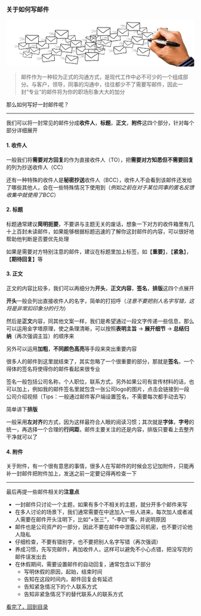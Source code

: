 ### 关于如何写邮件

![](/static/img/mail-1.png)

>邮件作为一种较为正式的沟通方式，是现代工作中必不可少的一个组成部分。与客户，领导，同事的沟通中，往往都少不了需要写邮件，因此一封“专业”的邮件将为你的职场形象大大的加分

那么如何写好一封邮件呢？

---

我们可以将一封常见的邮件分成**收件人**，**标题**，**正文**，**附件**这四个部分，针对每个部分详细展开

#### 1. 收件人

一般我们将**需要对方回复**的作为直接收件人（TO），把**需要对方知悉但不需要回复**的列为抄送收件人（CC）

还有一种特殊的收件人是**秘密抄送**收件人（BCC），收件人不会看到该邮件还发给了哪些其他人，会在一些特殊情况下使用到（*例如之前在对于某位同事的匿名反馈收集中就使用了BCC*）

#### 2. 标题

标题通常建议**简明扼要**，不要讲与主题无关的废话，想象一下对方的收件箱里有几十上百封未读邮件，如果能够根据标题迅速的了解你这封邮件的内容，可以很好地帮助他判断是否要优先处理

如果是需要对方特别注意的邮件，建议在标题里加上标签，如【**重要**】，【**紧急**】，【**期待回复**】等

#### 3. 正文

正文的内容比较多，我们可以再细分为**开头**，**正文内容**，**签名**，**排版**这四个点展开

**开头**一般会列出直接收件人的名字，简单的打招呼（*注意不要把别人名字写错，这将是非常扣印象分的行为*）

然后是**正文**内容，同其他文案一样，我们是希望通过一段文字传递一些信息，那么可以运用金字塔原理，使之条理清晰，可以按照**表明主旨** -> **展开细节** -> **总结归纳**（再次强调主旨）的顺序来<br/>

另外可以运用**加粗**，**不同颜色高亮**等手段来突出重要内容

很多人的邮件到这里就结束了，其实忽略了一个很重要的部分，那就是**签名**，一个得体的签名将使得你的邮件看起来很专业

签名一般包括公司名称，个人职位，联系方式，另外如果公司有宣传材料的话，也可以加上，例如我的邮件签名里就包含一张公司logo的图片，点击会链接到一段公司介绍视频（Tips：一般通过邮件客户端设置签名，不需要每次都手动去写）

简单讲下**排版**

一般采用**左对齐**的方式，因为这样最符合人眼的阅读习惯；其次就是**字体**，**字号**的统一，再选择一个合理的**行间距**，邮件主要关注的还是内容，排版只要看上去整齐干净就可以了

#### 4. 附件

关于附件，有一个很有意思的事情，很多人在写邮件的时候会忘记加附件，只能再补一封邮件把附件加上，发送之前一定要记得再检查一下

---

最后再提一些邮件相关的**注意点**

- 一封邮件只讨论一个主题，如果有多个不相关的主题，就分开多个邮件来写
- 在多人讨论的场景下，我们通常需要在中途加入一些人进来，每次加人或者减人需要在邮件开头注明下，比如“+张三”，“-李四”等，并说明原因
- 邮件也是公司资产的一部分，因此不要在邮件中泄露公司机密，也不要讨论他人隐私
- 仔细检查，不要有错别字，也不要把别人名字写错（再次强调）
- 养成习惯，先写完邮件，再加收件人，这样可以避免不小心点错，把没写完的邮件误发出去
- 在休假期间，需要设置邮件的自动回复，通常包含以下部分
	- 写明休假的原因，起始，结束时间
	- 告知在这段时间内，邮件回复会有延迟
	- 告知紧急情况下的个人联系方式
	- 告知非紧急情况下的替代联系人的联系方式
	

[看完了，回到目录](https://github.com/wangxinbo1987/notes)